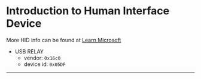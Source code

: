 # Introduction to Human Interface Device

More HID info can be found at [Learn Microsoft](https://www.bing.com/search?pglt=41&q=how+to+add+link+in+markdown&cvid=fe534dd52f9d43d1a2e92fb7b5f8ac81&gs_lcrp=EgZjaHJvbWUqBAgAEAAyBAgAEAAyBggBEEUYOTIECAIQADIECAMQADIECAQQADIECAUQADIECAYQADIECAcQADIECAgQANIBCDM5MzVqMGoxqAIAsAIA&FORM=ANNTA1&PC=U531)

- USB RELAY
    - vendor: `0x16c0`
    - device id: `0x05DF`
---